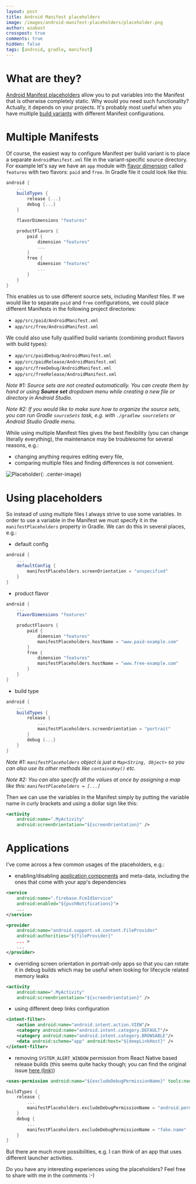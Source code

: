 ```yaml
---
layout: post
title: Android Manifest placeholders
image: /images/android-manifest-placeholders/placeholder.png
author: azabost
crosspost: true
comments: true
hidden: false
tags: [android, gradle, manifest]
---
```

# What are they? #

[Android Manifest placeholders](https://developer.android.com/studio/build/manifest-build-variables.html) allow you to put variables into the Manifest that is otherwise completely static. Why would you need such functionality? Actually, it depends on your projects. It's probably most useful when you have multiple [build variants](https://developer.android.com/studio/build/build-variants.html) with different Manifest configurations.

# Multiple Manifests #

Of course, the easiest way to configure Manifest per build variant is to place a separate `AndroidManifest.xml` file in the variant-specific source directory. For example let's say we have an `app` module with [flavor dimension](https://developer.android.com/studio/build/build-variants.html#flavor-dimensions) called `features` with two flavors: `paid` and `free`. In Gradle file it could look like this:

```groovy
android {
    ...
    buildTypes {
        release {...}
        debug {...}
    }

    flavorDimensions "features"

    productFlavors {
        paid {
            dimension "features"
            ...
        }
        free {
            dimension "features"
            ...
        }
    }
}
```

This enables us to use different source sets, including Manifest files. If we would like to separate `paid` and `free` configurations, we could place different Manifests in the following project directories:

* `app/src/paid/AndroidManifest.xml`
* `app/src/free/AndroidManifest.xml`

We could also use fully qualified build variants (combining product flavors with build types):

* `app/src/paidDebug/AndroidManifest.xml`
* `app/src/paidRelease/AndroidManifest.xml`
* `app/src/freeDebug/AndroidManifest.xml`
* `app/src/freeRelease/AndroidManifest.xml`

_Note #1: Source sets are not created automatically. You can create them by hand or using **Source set** dropdown menu while creating a new file or directory in Android Studio._

_Note #2: If you would like to make sure how to organize the source sets, you can run Gradle `sourceSets` task, e.g. with `./gradlew sourceSets` or Android Studio Gradle menu._

While using multiple Manifest files gives the best flexibility (you can change literally everything), the maintenance may be troublesome for several reasons, e.g.:

* changing anything requires editing every file,
* comparing multiple files and finding differences is not convenient.

![Placeholder](/images/android-manifest-placeholders/placeholder.png){: .center-image}

# Using placeholders #

So instead of using multiple files I always strive to use some variables. In order to use a variable in the Manifest we must specify it in the `manifestPlaceholders` property in Gradle. We can do this in several places, e.g.:

* default config

```groovy
android {
    ...
    defaultConfig {
        manifestPlaceholders.screenOrientation = "unspecified"
    }
}
```

* product flavor

```groovy
android {
    ...
    flavorDimensions "features"

    productFlavors {
        paid {
            dimension "features"
            manifestPlaceholders.hostName = "www.paid-example.com"
        }
        free {
            dimension "features"
            manifestPlaceholders.hostName = "www.free-example.com"
        }
    }
}
```

* build type

```groovy
android {
    ...
    buildTypes {
        release {
            ...
            manifestPlaceholders.screenOrientation = "portrait"
        }
        debug {...}
    }
}
```

_Note #1: `manifestPlaceholders` object is just a `Map<String, Object>` so you can also use its other methods like `containsKey()` etc._

_Note #2: You can also specify all the values at once by assigning a map like this: `manifestPlaceholders = [...]`_

Then we can use the variables in the Manifest simply by putting the variable name in curly brackets and using a dollar sign like this:

```xml
<activity
    android:name=".MyActivity"
    android:screenOrientation="${screenOrientation}" />
```

# Applications #

I've come across a few common usages of the placeholders, e.g.:

* enabling/disabling [application components](https://developer.android.com/guide/components/.html) and meta-data, including the ones that come with your app's dependencies

```xml
<service
    android:name=".firebase.FcmIdService"
    android:enabled="${pushNotifications}">
    ...
</service>

<provider
    android:name="android.support.v4.content.FileProvider"
    android:authorities="${fileProvider}"
    ... >
    ...
</provider>
```

* overriding screen orientation in portrait-only apps so that you can rotate it in debug builds which may be useful when looking for lifecycle related memory leaks

```xml
<activity
    android:name=".MyActivity"
    android:screenOrientation="${screenOrientation}" />
```

* using different deep links configuration

```xml
<intent-filter>
    <action android:name="android.intent.action.VIEW"/>
    <category android:name="android.intent.category.DEFAULT"/>
    <category android:name="android.intent.category.BROWSABLE"/>
    <data android:scheme="app" android:host="${deepLinkHost}" />
</intent-filter>
```

* removing `SYSTEM_ALERT_WINDOW` permission from React Native based release builds (this seems quite hacky though; you can find the original issue [here (link)](https://stackoverflow.com/questions/45170025/cant-use-manifest-placeholders-to-remove-a-permission))

```xml
<uses-permission android:name="${excludeDebugPermissionName}" tools:node="remove" />
```

```groovy
buildTypes {
    release {
        ...
        manifestPlaceholders.excludeDebugPermissionName = "android.permission.SYSTEM_ALERT_WINDOW"
    }
    debug {
        ...
        manifestPlaceholders.excludeDebugPermissionName = "fake.name"
    }
}
```

But there are much more possibilities, e.g. I can think of an app that uses different launcher activities.

Do you have any interesting experiences using the placeholders? Feel free to share with me in the comments :-)
